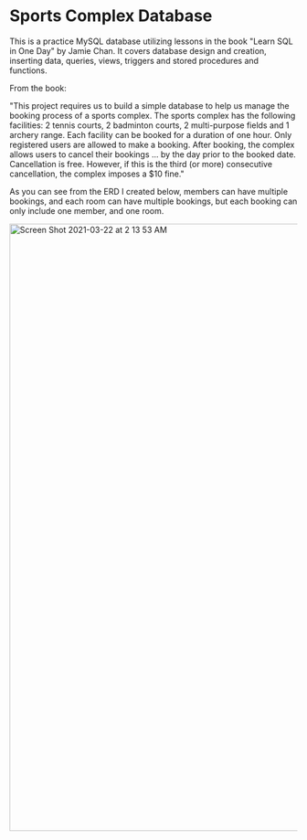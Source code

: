 # Sports Complex Database

This is a practice MySQL database utilizing lessons in the book "Learn SQL in One Day" by Jamie Chan. It covers database design and creation, inserting data, queries, views, triggers and stored procedures and functions.

From the book:

"This project requires us to build a simple database to help us manage the booking process of a sports complex. The sports complex has the following facilities: 2 tennis courts, 2 badminton courts, 2 multi-purpose fields and 1 archery range. Each facility can be booked for a duration of one hour. Only registered users are allowed to make a booking. After booking, the complex allows users to cancel their bookings ... by the day prior to the booked date. Cancellation is free. However, if this is the third (or more) consecutive cancellation, the complex imposes a $10 fine."

As you can see from the ERD I created below, members can have multiple bookings, and each room can have multiple bookings, but each booking can only include one member, and one room.



<img width="1063" alt="Screen Shot 2021-03-22 at 2 13 53 AM" src="https://user-images.githubusercontent.com/65363804/111947729-677e2a00-8ab4-11eb-993d-1f874832974e.png">
